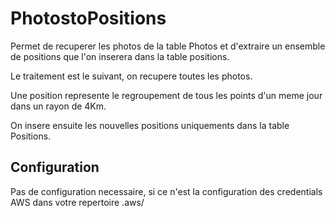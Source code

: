# PhotostoPositions

Permet de recuperer les photos de la table Photos et d'extraire un ensemble de positions que l'on inserera dans la table positions.

Le traitement est le suivant, on recupere toutes les photos.

Une position represente le regroupement de tous les points d'un meme jour dans un rayon de 4Km.

On insere ensuite les nouvelles positions uniquements dans la table Positions.

## Configuration

Pas de configuration necessaire, si ce n'est la configuration des credentials AWS dans votre repertoire .aws/

